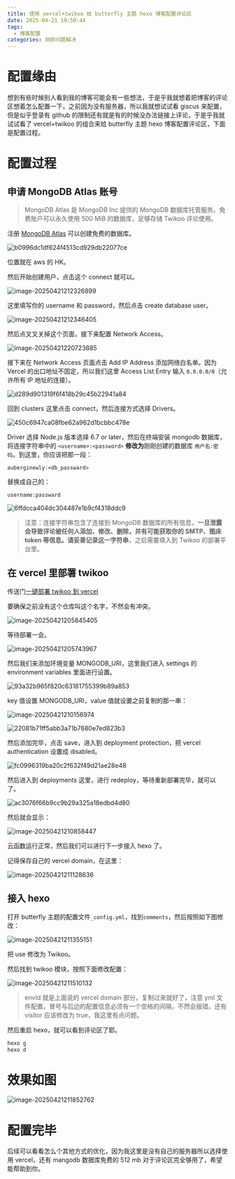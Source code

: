 ```yaml
---
title: 使用 vercel+twikoo 给 butterfly 主题 hexo 博客配置评论区
date: 2025-04-21 19:50:44
tags:
  - 博客配置
categories: 琐碎问题解决
---
```

# 配置缘由
想到有些时候别人看到我的博客可能会有一些想法，于是乎我就想着把博客的评论区想着怎么配置一下，之前因为没有服务器，所以我就想试试看 giscus 来配置，但是似乎登录有 github 的限制还有就是有的时候没办法链接上评论，于是乎我就试试看了 vercel+twikoo 的组合来给 butterfly 主题 hexo 博客配置评论区，下面是配置过程。
# 配置过程
## 申请 MongoDB Atlas 账号
>MongoDB Atlas 是 MongoDB Inc 提供的 MongoDB 数据库托管服务。免费账户可以永久使用 500 MiB 的数据库，足够存储 Twikoo 评论使用。

注册 [MongoDB Atlas](https://www.mongodb.com/cloud/atlas/register)
可以创建免费的数据库。

![b0996dc1df624f4513cd929db22077ce](../images/b0996dc1df624f4513cd929db22077ce.png)

位置就在 aws 的 HK。

然后开始创建用户，点击这个 connect 就可以。

![image-20250421212326899](../images/image-20250421212326899.png)

这里填写你的 username 和 password，然后点击 create database user。

![image-20250421212346405](../images/image-20250421212346405.png)

然后点叉叉关掉这个页面，接下来配置 Network Access。

![image-20250421220723885](../images/image-20250421220723885.png)

接下来在 Network Access 页面点击 Add IP Address 添加网络白名单。因为 Vercel 的出口地址不固定，所以我们这里 Access List Entry 输入 `0.0.0.0/0`（允许所有 IP 地址的连接）。

![d289d901319f6f418b29c45b22941a84](../images/d289d901319f6f418b29c45b22941a84.png)

回到 clusters 这里点击 connect，然后连接方式选择 Drivers。

![450c6947ca08fbe62a962d1bcbbc478e](../images/450c6947ca08fbe62a962d1bcbbc478e.png)

Driver 选择 Node.js 版本选择 6.7 or later，然后在终端安装 mongodb 数据库，将连接字符串中的 `<username>:<password>` **修改为**刚刚创建的数据库 `用户名:密码`。到这里，你应该把那一段：

```
auberginewly:<db_passward>
```

替换成自己的：

```
username:passward
```

![6ffdcca404dc304487e1b9cf4318ddc9](../images/6ffdcca404dc304487e1b9cf4318ddc9.png)

> 注意：连接字符串包含了连接到 MongoDB 数据库的所有信息，**一旦泄露会导致评论被任何人添加、修改、删除，并有可能获取你的 SMTP、图床 token 等信息。请妥善记录这一字符串**，之后需要填入到 Twikoo 的部署平台里。

## 在 vercel 里部署 twikoo

传送门[一键部署 twikoo 到 vercel](https://vercel.com/new/clone?repository-url=https%3A%2F%2Fgithub.com%2Ftwikoojs%2Ftwikoo%2Ftree%2Fmain%2Fsrc%2Fserver%2Fvercel-min)

要确保之前没有这个仓库叫这个名字，不然会有冲突。

![image-20250421205845405](../images/image-20250421205845405.png)

等待部署一会。

![image-20250421205743967](../images/image-20250421205743967.png)

然后我们来添加环境变量 MONGODB_URI，这里我们进入 settings 的 environment variables 里面进行设置。

![93a32b965f820c63181755399b89a853](../images/93a32b965f820c63181755399b89a853.png)

key 值设置 MONGODB_URI，value 值就设置之前复制的那一串：

![image-20250421210156974](../images/image-20250421210156974.png)

![22081b71ff5abb3a71b7680e7ed823b3](../images/22081b71ff5abb3a71b7680e7ed823b3.png)

然后添加完毕，点击 save，进入到 deployment protection，把 vercel authentication 设置成 disabled。

![fc0996319ba20c2f632f49d21ae28e48](../images/fc0996319ba20c2f632f49d21ae28e48.png)

然后进入到 deployments 这里，进行 redeploy，等待重新部署完毕，就可以了。

![ac3076f66b9cc9b29a325a18edbd4d80](../images/ac3076f66b9cc9b29a325a18edbd4d80.png)

然后就会显示：

![image-20250421210858447](../images/image-20250421210858447.png)

云函数运行正常，然后我们可以进行下一步接入 hexo 了。

记得保存自己的 vercel domain，在这里：

![image-20250421211128636](../images/image-20250421211128636.png)

## 接入 hexo

打开 butterfly 主题的配置文件`_config.yml`，找到`comments`，然后按照如下图修改：

![image-20250421211355151](../images/image-20250421211355151.png)

把 use 修改为 Twikoo。

然后找到 twikoo 模块，按照下面修改配置：

![image-20250421211510132](../images/image-20250421211510132.png)

> envId 就是上面说的 vercel domain 部分，复制过来就好了，注意 yml 文件配置，冒号与后边的配置信息必须有一个空格的间隔，不然会报错。还有 visitor 应该修改为 true，我这里有点问题。

然后重启 hexo，就可以看到评论区了耶。

```bash
hexo g
hexo d
```

# 效果如图

![image-20250421211852762](../images/image-20250421211852762.png)

# 配置完毕

后续可以看看怎么个其他方式的优化，因为我这里是没有自己的服务器所以选择使用 vercel，还有 mangodb 数据库免费的 512 mb 对于评论区完全够用了，希望能帮助到你。
